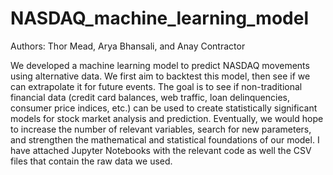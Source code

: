 # NASDAQ_machine_learning_model
Authors: Thor Mead, Arya Bhansali, and Anay Contractor

We developed a machine learning model to predict NASDAQ movements using alternative data. We first aim to backtest this model, then see if we can extrapolate it for future events. The goal is to see if non-traditional financial data (credit card balances, web traffic, loan delinquencies, consumer price indices, etc.) can be used to create statistically significant models for stock market analysis and prediction. Eventually, we would hope to increase the number of relevant variables, search for new parameters, and strengthen the mathematical and statistical foundations of our model. I have attached Jupyter Notebooks with the relevant code as well the CSV files that contain the raw data we used.
